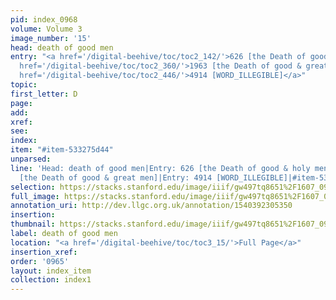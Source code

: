 ```yaml
---
pid: index_0968
volume: Volume 3
image_number: '15'
head: death of good men
entry: "<a href='/digital-beehive/toc/toc2_142/'>626 [the Death of good & holy men]</a>|<a
  href='/digital-beehive/toc/toc2_360/'>1963 [the Death of good & great men]</a>|<a
  href='/digital-beehive/toc/toc2_446/'>4914 [WORD_ILLEGIBLE]</a>"
topic: 
first_letter: D
page: 
add: 
xref: 
see: 
index: 
item: "#item-533275d44"
unparsed: 
line: 'Head: death of good men|Entry: 626 [the Death of good & holy men]|Entry: 1963
  [the Death of good & great men]|Entry: 4914 [WORD_ILLEGIBLE]|#item-533275d44'
selection: https://stacks.stanford.edu/image/iiif/gw497tq8651%2F1607_0958/1523,3103,777,167/full/0/default.jpg
full_image: https://stacks.stanford.edu/image/iiif/gw497tq8651%2F1607_0958/full/full/0/default.jpg
annotation_uri: http://dev.llgc.org.uk/annotation/1540392305350
insertion: 
thumbnail: https://stacks.stanford.edu/image/iiif/gw497tq8651%2F1607_0958/1523,3103,777,167/150,/0/default.jpg
label: death of good men
location: "<a href='/digital-beehive/toc/toc3_15/'>Full Page</a>"
insertion_xref: 
order: '0965'
layout: index_item
collection: index1
---
```

